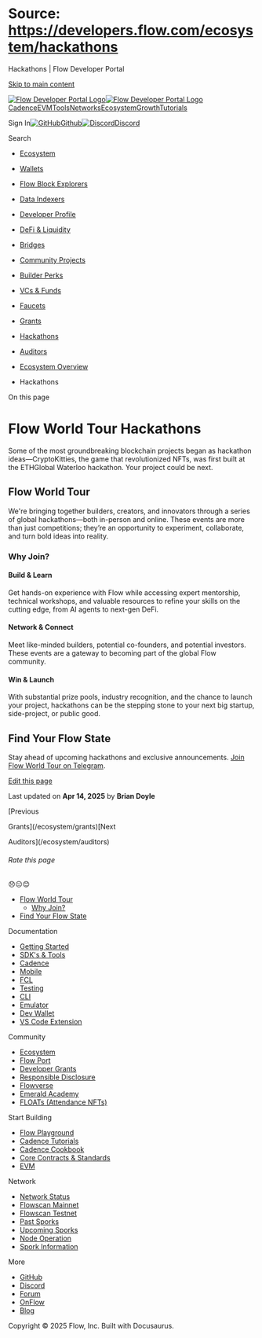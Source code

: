 # Source: https://developers.flow.com/ecosystem/hackathons

Hackathons | Flow Developer Portal



[Skip to main content](#__docusaurus_skipToContent_fallback)

[![Flow Developer Portal Logo](/img/flow-docs-logo-dark.png)![Flow Developer Portal Logo](/img/flow-docs-logo-light.png)](/)[Cadence](/build/flow)[EVM](/evm/about)[Tools](/tools/clients)[Networks](/networks/flow-networks)[Ecosystem](/ecosystem)[Growth](/growth)[Tutorials](/tutorials)

Sign In[![GitHub]()Github](https://github.com/onflow)[![Discord]()Discord](https://discord.gg/flow)

Search

* [Ecosystem](/ecosystem)
* [Wallets](/ecosystem/wallets)
* [Flow Block Explorers](/ecosystem/block-explorers)
* [Data Indexers](/ecosystem/data-indexers)
* [Developer Profile](/ecosystem/developer-profile)
* [DeFi & Liquidity](/ecosystem/defi-liquidity)
* [Bridges](/ecosystem/bridges)
* [Community Projects](/ecosystem/projects)
* [Builder Perks](/ecosystem/builder-perks)
* [VCs & Funds](/ecosystem/vcs-and-funds)
* [Faucets](/ecosystem/faucets)
* [Grants](/ecosystem/grants)
* [Hackathons](/ecosystem/hackathons)
* [Auditors](/ecosystem/auditors)
* [Ecosystem Overview](/ecosystem/overview)

* Hackathons

On this page

# Flow World Tour Hackathons

Some of the most groundbreaking blockchain projects began as hackathon ideas—CryptoKitties, the game that revolutionized NFTs, was first built at the ETHGlobal Waterloo hackathon. Your project could be next.

## Flow World Tour[​](#flow-world-tour "Direct link to Flow World Tour")

We're bringing together builders, creators, and innovators through a series of global hackathons—both in-person and online. These events are more than just competitions; they’re an opportunity to experiment, collaborate, and turn bold ideas into reality.

### Why Join?[​](#why-join "Direct link to Why Join?")

#### **Build & Learn**[​](#build--learn "Direct link to build--learn")

Get hands-on experience with Flow while accessing expert mentorship, technical workshops, and valuable resources to refine your skills on the cutting edge, from AI agents to next-gen DeFi.

#### **Network & Connect**[​](#network--connect "Direct link to network--connect")

Meet like-minded builders, potential co-founders, and potential investors. These events are a gateway to becoming part of the global Flow community.

#### **Win & Launch**[​](#win--launch "Direct link to win--launch")

With substantial prize pools, industry recognition, and the chance to launch your project, hackathons can be the stepping stone to your next big startup, side-project, or public good.

## Find Your Flow State[​](#find-your-flow-state "Direct link to Find Your Flow State")

Stay ahead of upcoming hackathons and exclusive announcements. [Join Flow World Tour on Telegram](https://t.me/flow_world_tour).

[Edit this page](https://github.com/onflow/docs/tree/main/docs/ecosystem/hackathons.md)

Last updated on **Apr 14, 2025** by **Brian Doyle**

[Previous

Grants](/ecosystem/grants)[Next

Auditors](/ecosystem/auditors)

###### Rate this page

😞😐😊

* [Flow World Tour](#flow-world-tour)
  + [Why Join?](#why-join)
* [Find Your Flow State](#find-your-flow-state)

Documentation

* [Getting Started](/build/getting-started/contract-interaction)
* [SDK's & Tools](/tools)
* [Cadence](https://cadence-lang.org/docs/)
* [Mobile](/build/guides/mobile/overview)
* [FCL](/tools/clients/fcl-js)
* [Testing](/build/smart-contracts/testing)
* [CLI](/tools/flow-cli)
* [Emulator](/tools/emulator)
* [Dev Wallet](https://github.com/onflow/fcl-dev-wallet)
* [VS Code Extension](/tools/vscode-extension)

Community

* [Ecosystem](/ecosystem)
* [Flow Port](https://port.onflow.org/)
* [Developer Grants](https://github.com/onflow/developer-grants)
* [Responsible Disclosure](https://flow.com/flow-responsible-disclosure)
* [Flowverse](https://www.flowverse.co/)
* [Emerald Academy](https://academy.ecdao.org/)
* [FLOATs (Attendance NFTs)](https://floats.city/)

Start Building

* [Flow Playground](https://play.flow.com/)
* [Cadence Tutorials](https://cadence-lang.org/docs/tutorial/first-steps)
* [Cadence Cookbook](https://open-cadence.onflow.org)
* [Core Contracts & Standards](/build/core-contracts)
* [EVM](/evm/about)

Network

* [Network Status](https://status.onflow.org/)
* [Flowscan Mainnet](https://flowscan.io/)
* [Flowscan Testnet](https://testnet.flowscan.io/)
* [Past Sporks](/networks/node-ops/node-operation/past-sporks)
* [Upcoming Sporks](/networks/node-ops/node-operation/upcoming-sporks)
* [Node Operation](/networks/node-ops)
* [Spork Information](/networks/node-ops/node-operation/spork)

More

* [GitHub](https://github.com/onflow)
* [Discord](https://discord.gg/flow)
* [Forum](https://forum.onflow.org/)
* [OnFlow](https://onflow.org/)
* [Blog](https://flow.com/blog)

Copyright © 2025 Flow, Inc. Built with Docusaurus.